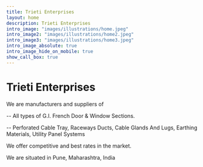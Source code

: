 ```yaml
---
title: Trieti Enterprises
layout: home
description: Trieti Enterprises
intro_image: "images/illustrations/home.jpeg"
intro_image2: "images/illustrations/home2.jpeg"
intro_image3: "images/illustrations/home3.jpeg"
intro_image_absolute: true
intro_image_hide_on_mobile: true
show_call_box: true
---
```


# Trieti Enterprises 

We are manufacturers and suppliers of

-- All types of G.I. French Door & Window Sections.

-- Perforated Cable Tray, Raceways Ducts, Cable Glands And Lugs, Earthing Materials, Utility Panel Systems

We offer competitive and best rates in the market.

We are situated in Pune, Maharashtra, India
